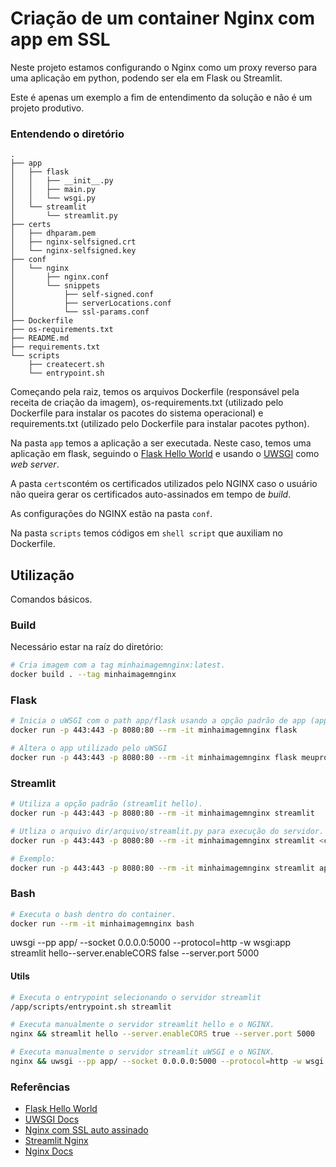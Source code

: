 # Criação de um container Nginx com app em SSL

Neste projeto estamos configurando o Nginx como um proxy reverso para uma aplicação em python, podendo ser ela em Flask ou Streamlit.

Este é apenas um exemplo a fim de entendimento da solução e não é um projeto produtivo.

### Entendendo o diretório

```text
.
├── app
│   ├── flask
│   │   ├── __init__.py
│   │   ├── main.py
│   │   └── wsgi.py
│   └── streamlit
│       └── streamlit.py
├── certs
│   ├── dhparam.pem
│   ├── nginx-selfsigned.crt
│   └── nginx-selfsigned.key
├── conf
│   └── nginx
│       ├── nginx.conf
│       └── snippets
│           ├── self-signed.conf
│           ├── serverLocations.conf
│           └── ssl-params.conf
├── Dockerfile
├── os-requirements.txt
├── README.md
├── requirements.txt
└── scripts
    ├── createcert.sh
    └── entrypoint.sh
```

Começando pela raiz, temos os arquivos Dockerfile (responsável pela receita de criação da imagem), os-requirements.txt (utilizado pelo Dockerfile para instalar os pacotes do sistema operacional) e requirements.txt (utilizado pelo Dockerfile para instalar pacotes python).

Na pasta `app` temos a aplicação a ser executada. Neste caso, temos uma aplicação em flask, seguindo o [Flask Hello World](#referências) e usando o [UWSGI](#referências) como *web server*.

A pasta `certs`contém os certificados utilizados pelo NGINX caso o usuário não queira gerar os certificados auto-assinados em tempo de *build*.

As configurações do NGINX estão na pasta `conf`.

Na pasta `scripts` temos códigos em `shell script` que auxiliam no Dockerfile.

## Utilização

Comandos básicos.

### Build
Necessário estar na raíz do diretório:

```bash
# Cria imagem com a tag minhaimagemnginx:latest.
docker build . --tag minhaimagemnginx
```

### Flask

```bash
# Inicia o uWSGI com o path app/flask usando a opção padrão de app (app).
docker run -p 443:443 -p 8080:80 --rm -it minhaimagemnginx flask

# Altera o app utilizado pelo uWSGI
docker run -p 443:443 -p 8080:80 --rm -it minhaimagemnginx flask meuprojeto
```

### Streamlit

```bash
# Utiliza a opção padrão (streamlit hello).
docker run -p 443:443 -p 8080:80 --rm -it minhaimagemnginx streamlit
```

```bash
# Utliza o arquivo dir/arquivo/streamlit.py para execução do servidor.
docker run -p 443:443 -p 8080:80 --rm -it minhaimagemnginx streamlit <caminho/arquivo/streamlit.py>

# Exemplo:
docker run -p 443:443 -p 8080:80 --rm -it minhaimagemnginx streamlit app/streamlit/streamlit.py
```

### Bash

```bash
# Executa o bash dentro do container.
docker run --rm -it minhaimagemnginx bash
```

uwsgi --pp app/ --socket 0.0.0.0:5000 --protocol=http -w wsgi:app
streamlit hello--server.enableCORS false --server.port 5000

#### Utils

``` bash
# Executa o entrypoint selecionando o servidor streamlit
/app/scripts/entrypoint.sh streamlit

# Executa manualmente o servidor streamlit hello e o NGINX.
nginx && streamlit hello --server.enableCORS true --server.port 5000

# Executa manualmente o servidor streamlit uWSGI e o NGINX.
nginx && uwsgi --pp app/ --socket 0.0.0.0:5000 --protocol=http -w wsgi:app
```

### Referências

- [Flask Hello World](https://pythonbasics.org/flask-tutorial-hello-world/)
- [UWSGI Docs](https://uwsgi-docs.readthedocs.io/en/latest/WSGIquickstart.html)
- [Nginx com SSL auto assinado](https://www.digitalocean.com/community/tutorials/how-to-create-a-self-signed-ssl-certificate-for-nginx-in-ubuntu-16-04)
- [Streamlit Nginx](https://github.com/Taxuspt/heroku_streamlit_nginx)
- [Nginx Docs](http://nginx.org/en/docs/)